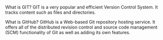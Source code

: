 What is GIT?
GIT is a very popular and efficient Version Control System. It tracks content such as files and directories.

What is GitHub?
GitHub is a Web-based Git repository hosting service. It offers all of the distributed revision control and source code management (SCM) functionality of Git as well as adding its own features.